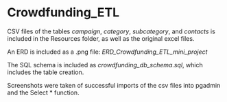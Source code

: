 # Crowdfunding_ETL

CSV files of the tables _campaign_, _category_, _subcategory_, and _contacts_ is included in the Resources folder, as well as the original excel files.  

An ERD is included as a .png file: _ERD_Crowdfunding_ETL_mini_project_  

The SQL schema is included as _crowdfunding_db_schema.sql_, which includes the table creation.  

Screenshots were taken of successful imports of the csv files into pgadmin and the Select * function. 
